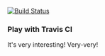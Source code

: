 [![Build Status](https://travis-ci.org/GSergeevich/play-with-travis.svg?branch=master)](https://travis-ci.org/GSergeevich/play-with-travis)
### Play with Travis CI
It's very interesting!
Very-very!
